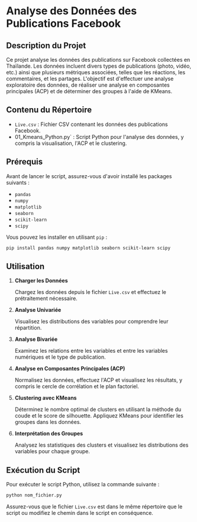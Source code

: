 # Analyse des Données des Publications Facebook

## Description du Projet

Ce projet analyse les données des publications sur Facebook collectées en Thaïlande. Les données incluent divers types de publications (photo, vidéo, etc.) ainsi que plusieurs métriques associées, telles que les réactions, les commentaires, et les partages. L'objectif est d'effectuer une analyse exploratoire des données, de réaliser une analyse en composantes principales (ACP) et de déterminer des groupes à l'aide de KMeans.

## Contenu du Répertoire

- `Live.csv` : Fichier CSV contenant les données des publications Facebook.
- 01_Kmeans_Python.py` : Script Python pour l'analyse des données, y compris la visualisation, l'ACP et le clustering.

## Prérequis

Avant de lancer le script, assurez-vous d'avoir installé les packages suivants :

- `pandas`
- `numpy`
- `matplotlib`
- `seaborn`
- `scikit-learn`
- `scipy`

Vous pouvez les installer en utilisant `pip` :

```bash
pip install pandas numpy matplotlib seaborn scikit-learn scipy
```

## Utilisation

1. **Charger les Données**

   Chargez les données depuis le fichier `Live.csv` et effectuez le prétraitement nécessaire.

2. **Analyse Univariée**

   Visualisez les distributions des variables pour comprendre leur répartition.

3. **Analyse Bivariée**

   Examinez les relations entre les variables et entre les variables numériques et le type de publication.

4. **Analyse en Composantes Principales (ACP)**

   Normalisez les données, effectuez l'ACP et visualisez les résultats, y compris le cercle de corrélation et le plan factoriel.

5. **Clustering avec KMeans**

   Déterminez le nombre optimal de clusters en utilisant la méthode du coude et le score de silhouette. Appliquez KMeans pour identifier les groupes dans les données.

6. **Interprétation des Groupes**

   Analysez les statistiques des clusters et visualisez les distributions des variables pour chaque groupe.

## Exécution du Script

Pour exécuter le script Python, utilisez la commande suivante :

```bash
python nom_fichier.py
```

Assurez-vous que le fichier `Live.csv` est dans le même répertoire que le script ou modifiez le chemin dans le script en conséquence.

